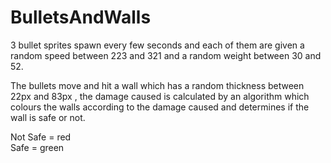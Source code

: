 # BulletsAndWalls

3 bullet sprites spawn every few seconds and each of them are given a random speed between 223 and 321 and a random weight between 30 and 52.

The bullets move and hit a wall which has a random thickness between 22px and 83px , the damage caused is calculated by an algorithm which colours the walls according to the damage caused and determines if the wall is safe or not.

Not Safe = red      
Safe = green
